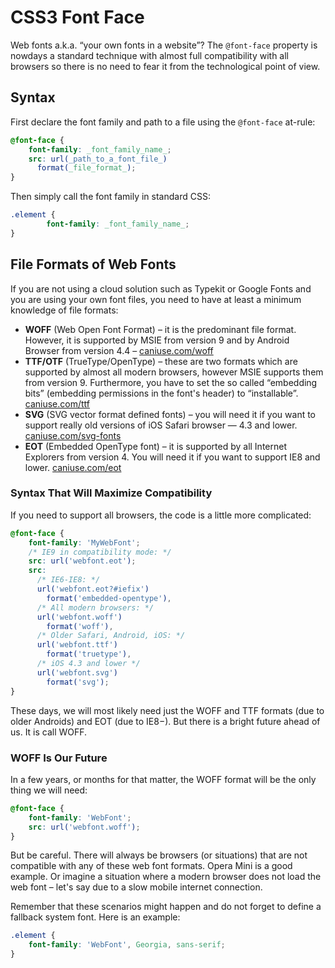 CSS3 Font Face
==============

Web fonts a.k.a. “your own fonts in a website”? The `@font-face` property is
nowdays a standard technique with almost full compatibility with all browsers so
there is no need to fear it from the technological point of view.

Syntax
------

First declare the font family and path to a file using the `@font-face` at-rule:

```css
@font-face {
    font-family: _font_family_name_;
    src: url(_path_to_a_font_file_)
      format(_file_format_);
}
```

Then simply call the font family in standard CSS:

```css
.element {
        font-family: _font_family_name_;
}
```

File Formats of Web Fonts
-------------------------

If you are not using a cloud solution such as Typekit or Google Fonts and you
are using your own font files, you need to have at least a minimum knowledge of
file formats:

-   **WOFF** (Web Open Font Format) – it is the predominant file format.
    However, it is supported by MSIE from version 9 and by Android Browser from
    version 4.4 – [caniuse.com/woff](http://caniuse.com/woff)
-   **TTF/OTF** (TrueType/OpenType) – these are two formats which are supported
    by almost all modern browsers, however MSIE supports them from version 9.
    Furthermore, you have to set the so called “embedding bits” (embedding
    permissions in the font's header) to “installable”.
    [caniuse.com/ttf](http://caniuse.com/ttf)
-   **SVG** (SVG vector format defined fonts) – you will need it if you want to
    support really old versions of iOS Safari browser — 4.3 and lower.
    [caniuse.com/svg-fonts](http://caniuse.com/svg-fonts)
-   **EOT** (Embedded OpenType font) – it is supported by all Internet Explorers
    from version 4. You will need it if you want to support IE8 and lower.
    [caniuse.com/eot](http://caniuse.com/eot)

### Syntax That Will Maximize Compatibility

If you need to support all browsers, the code is a little more complicated:

```css
@font-face {
    font-family: 'MyWebFont';
    /* IE9 in compatibility mode: */
    src: url('webfont.eot');
    src:
      /* IE6-IE8: */
      url('webfont.eot?#iefix')
        format('embedded-opentype'),
      /* All modern browsers: */
      url('webfont.woff')
        format('woff'),
      /* Older Safari, Android, iOS: */
      url('webfont.ttf')
        format('truetype'),
      /* iOS 4.3 and lower */
      url('webfont.svg')
        format('svg');
}
```

These days, we will most likely need just the WOFF and TTF formats (due to older
Androids) and EOT (due to IE8−). But there is a bright future ahead of us. It is
call WOFF.

### WOFF Is Our Future

In a few years, or months for that matter, the WOFF format will be the only
thing we will need:

```css
@font-face {
    font-family: 'WebFont';
    src: url('webfont.woff');
}
```

But be careful. There will always be browsers (or situations) that are not
compatible with any of these web font formats. Opera Mini is a good example. Or
imagine a situation where a modern browser does not load the web font – let's
say due to a slow mobile internet connection.

Remember that these scenarios might happen and do not forget to define a
fallback system font. Here is an example:

```css
.element {
    font-family: 'WebFont', Georgia, sans-serif;
}
```
